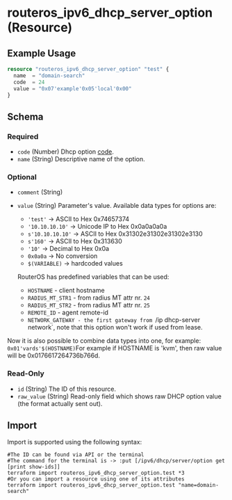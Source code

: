# routeros_ipv6_dhcp_server_option (Resource)


## Example Usage
```terraform
resource "routeros_ipv6_dhcp_server_option" "test" {
  name  = "domain-search"
  code  = 24
  value = "0x07'example'0x05'local'0x00"
}
```

<!-- schema generated by tfplugindocs -->
## Schema

### Required

- `code` (Number) Dhcp option [code](https://www.ipamworldwide.com/ipam/isc-dhcpv6-options.html).
- `name` (String) Descriptive name of the option.

### Optional

- `comment` (String)
- `value` (String) Parameter's value. Available data types for options are:
    - `'test'` -> ASCII to Hex 0x74657374
    - `'10.10.10.10'` -> Unicode IP to Hex 0x0a0a0a0a
    - `s'10.10.10.10'` -> ASCII to Hex 0x31302e31302e31302e3130
    - `s'160'` -> ASCII to Hex 0x313630
    - `'10'` -> Decimal to Hex 0x0a
    - `0x0a0a` -> No conversion
    - `$(VARIABLE)` -> hardcoded values

	RouterOS has predefined variables that can be used:
    - `HOSTNAME` - client hostname
    - `RADIUS_MT_STR1` - from radius MT attr nr. `24`
    - `RADIUS_MT_STR2` - from radius MT attr nr. `25`
    - `REMOTE_ID` - agent remote-id
    - `NETWORK_GATEWAY - the first gateway from `/ip dhcp-server network`, note that this option won't work if used from lease.

Now it is also possible to combine data types into one, for example: `0x01'vards'$(HOSTNAME)`For example if HOSTNAME is 'kvm', then raw value will be 0x0176617264736b766d.

### Read-Only

- `id` (String) The ID of this resource.
- `raw_value` (String) Read-only field which shows raw DHCP option value (the format actually sent out).

## Import
Import is supported using the following syntax:
```shell
#The ID can be found via API or the terminal
#The command for the terminal is -> :put [/ipv6/dhcp/server/option get [print show-ids]]
terraform import routeros_ipv6_dhcp_server_option.test *3
#Or you can import a resource using one of its attributes
terraform import routeros_ipv6_dhcp_server_option.test "name=domain-search"
```
